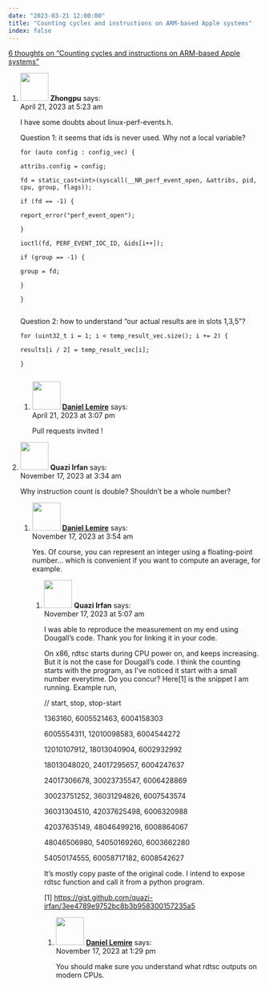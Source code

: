```yaml
---
date: "2023-03-21 12:00:00"
title: "Counting cycles and instructions on ARM-based Apple systems"
index: false
---
```


[6 thoughts on &ldquo;Counting cycles and instructions on ARM-based Apple systems&rdquo;](/lemire/blog/2023/03-21-counting-cycles-and-instructions-on-arm-based-apple-systems)

<ol class="comment-list">
<li id="comment-651168" class="comment even thread-even depth-1 parent">
<div class="comment-author vcard">
<img alt src="https://secure.gravatar.com/avatar/6834faa83de3659cfc8a214b1bacc9c1?s=56&#038;d=mm&#038;r=g" srcset="https://secure.gravatar.com/avatar/6834faa83de3659cfc8a214b1bacc9c1?s=112&#038;d=mm&#038;r=g 2x" class="avatar avatar-56 photo" height="56" width="56" decoding="async" /> <b class="fn">Zhongpu</b> <span class="says">says:</span> </div>
<div class="comment-metadata"><time datetime="2023-04-21T05:23:25+00:00">April 21, 2023 at 5:23 am</time></a> </div>
<div class="comment-content">
<p>I have some doubts about linux-perf-events.h.</p>
<p>Question 1: it seems that ids is never used. Why not a local variable?</p>
<p><code>for (auto config : config_vec) {<br/>
attribs.config = config;<br/>
fd = static_cast&lt;int&gt;(syscall(__NR_perf_event_open, &amp;attribs, pid, cpu, group, flags));<br/>
if (fd == -1) {<br/>
report_error("perf_event_open");<br/>
}<br/>
ioctl(fd, PERF_EVENT_IOC_ID, &amp;ids[i++]);<br/>
if (group == -1) {<br/>
group = fd;<br/>
}<br/>
}<br/>
</code></p>
<p>Question 2: how to understand &ldquo;our actual results are in slots 1,3,5&rdquo;?</p>
<p><code>for (uint32_t i = 1; i &lt; temp_result_vec.size(); i += 2) {<br/>
results[i / 2] = temp_result_vec[i];<br/>
}<br/>
</code></p>
</div>
<ol class="children">
<li id="comment-651200" class="comment byuser comment-author-lemire bypostauthor odd alt depth-2">
<div class="comment-author vcard">
<img alt src="https://secure.gravatar.com/avatar/2ca999bef9535950f5b84281a4dab006?s=56&#038;d=mm&#038;r=g" srcset="https://secure.gravatar.com/avatar/2ca999bef9535950f5b84281a4dab006?s=112&#038;d=mm&#038;r=g 2x" class="avatar avatar-56 photo" height="56" width="56" decoding="async" /> <b class="fn"><a href="https://lemire.me/en/" class="url" rel="ugc">Daniel Lemire</a></b> <span class="says">says:</span> </div>
<div class="comment-metadata"><time datetime="2023-04-21T15:07:22+00:00">April 21, 2023 at 3:07 pm</time></a> </div>
<div class="comment-content">
<p>Pull requests invited !</p>
</div>
</li>
</ol>
</li>
<li id="comment-656181" class="comment even thread-odd thread-alt depth-1 parent">
<div class="comment-author vcard">
<img alt src="https://secure.gravatar.com/avatar/d2e07f546f9065911f6b10b2fede85b7?s=56&#038;d=mm&#038;r=g" srcset="https://secure.gravatar.com/avatar/d2e07f546f9065911f6b10b2fede85b7?s=112&#038;d=mm&#038;r=g 2x" class="avatar avatar-56 photo" height="56" width="56" loading="lazy" decoding="async" /> <b class="fn">Quazi Irfan</b> <span class="says">says:</span> </div>
<div class="comment-metadata"><time datetime="2023-11-17T03:34:58+00:00">November 17, 2023 at 3:34 am</time></a> </div>
<div class="comment-content">
<p>Why instruction count is double? Shouldn&rsquo;t be a whole number?</p>
</div>
<ol class="children">
<li id="comment-656182" class="comment byuser comment-author-lemire bypostauthor odd alt depth-2 parent">
<div class="comment-author vcard">
<img alt src="https://secure.gravatar.com/avatar/2ca999bef9535950f5b84281a4dab006?s=56&#038;d=mm&#038;r=g" srcset="https://secure.gravatar.com/avatar/2ca999bef9535950f5b84281a4dab006?s=112&#038;d=mm&#038;r=g 2x" class="avatar avatar-56 photo" height="56" width="56" loading="lazy" decoding="async" /> <b class="fn"><a href="https://lemire.me/en/" class="url" rel="ugc">Daniel Lemire</a></b> <span class="says">says:</span> </div>
<div class="comment-metadata"><time datetime="2023-11-17T03:54:04+00:00">November 17, 2023 at 3:54 am</time></a> </div>
<div class="comment-content">
<p>Yes. Of course, you can represent an integer using a floating-point number… which is convenient if you want to compute an average, for example.</p>
</div>
<ol class="children">
<li id="comment-656183" class="comment even depth-3 parent">
<div class="comment-author vcard">
<img alt src="https://secure.gravatar.com/avatar/d2e07f546f9065911f6b10b2fede85b7?s=56&#038;d=mm&#038;r=g" srcset="https://secure.gravatar.com/avatar/d2e07f546f9065911f6b10b2fede85b7?s=112&#038;d=mm&#038;r=g 2x" class="avatar avatar-56 photo" height="56" width="56" loading="lazy" decoding="async" /> <b class="fn">Quazi Irfan</b> <span class="says">says:</span> </div>
<div class="comment-metadata"><time datetime="2023-11-17T05:07:38+00:00">November 17, 2023 at 5:07 am</time></a> </div>
<div class="comment-content">
<p>I was able to reproduce the measurement on my end using Dougall&rsquo;s code. Thank you for linking it in your code.</p>
<p>On x86, rdtsc starts during CPU power on, and keeps increasing. But it is not the case for Dougall&rsquo;s code. I think the counting starts with the program, as I&rsquo;ve noticed it start with a small number everytime. Do you concur? Here[1] is the snippet I am running. Example run,</p>
<p>// start, stop, stop-start</p>
<p>1363160, 6005521463, 6004158303</p>
<p>6005554311, 12010098583, 6004544272</p>
<p>12010107912, 18013040904, 6002932992</p>
<p>18013048020, 24017295657, 6004247637</p>
<p>24017306678, 30023735547, 6006428869</p>
<p>30023751252, 36031294826, 6007543574</p>
<p>36031304510, 42037625498, 6006320988</p>
<p>42037635149, 48046499216, 6008864067</p>
<p>48046506980, 54050169260, 6003662280</p>
<p>54050174555, 60058717182, 6008542627</p>
<p>It&rsquo;s mostly copy paste of the original code. I intend to expose rdtsc function and call it from a python program.</p>
<p>[1] <a href="https://gist.github.com/quazi-irfan/3ee4789e9752bc8b3b958300157235a5" rel="nofollow ugc">https://gist.github.com/quazi-irfan/3ee4789e9752bc8b3b958300157235a5</a></p>
</div>
<ol class="children">
<li id="comment-656192" class="comment byuser comment-author-lemire bypostauthor odd alt depth-4">
<div class="comment-author vcard">
<img alt src="https://secure.gravatar.com/avatar/2ca999bef9535950f5b84281a4dab006?s=56&#038;d=mm&#038;r=g" srcset="https://secure.gravatar.com/avatar/2ca999bef9535950f5b84281a4dab006?s=112&#038;d=mm&#038;r=g 2x" class="avatar avatar-56 photo" height="56" width="56" loading="lazy" decoding="async" /> <b class="fn"><a href="https://lemire.me/en/" class="url" rel="ugc">Daniel Lemire</a></b> <span class="says">says:</span> </div>
<div class="comment-metadata"><time datetime="2023-11-17T13:29:21+00:00">November 17, 2023 at 1:29 pm</time></a> </div>
<div class="comment-content">
<p>You should make sure you understand what rdtsc outputs on modern CPUs.</p>
</div>
</li>
</ol>
</li>
</ol>
</li>
</ol>
</li>
</ol>
